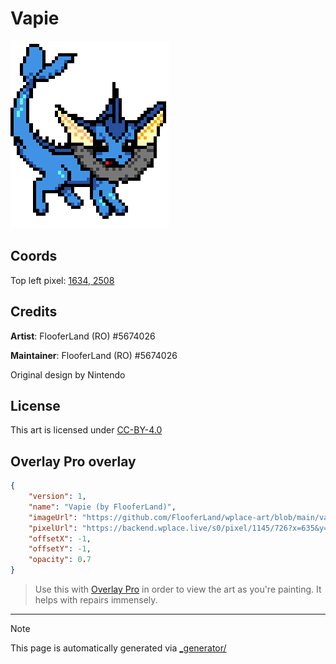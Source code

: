 # Vapie

<img src="./wplace_vapie.png" height="300px" style="image-rendering: pixelated;" />

## Coords

Top left pixel: [1634, 2508](https://wplace.live/?lat=46.25481393022208&lng=21.381064121777342&zoom=15.922665954153272)

## Credits

**Artist**: FlooferLand (RO) #5674026

**Maintainer**: FlooferLand (RO) #5674026

Original design by Nintendo

## License

This art is licensed under [CC-BY-4.0](./LICENSE.md)

## Overlay Pro overlay

```json
{
    "version": 1,
    "name": "Vapie (by FlooferLand)",
    "imageUrl": "https://github.com/FlooferLand/wplace-art/blob/main/vapie/wplace_vapie.png?raw=true",
    "pixelUrl": "https://backend.wplace.live/s0/pixel/1145/726?x=635&y=508",
    "offsetX": -1,
    "offsetY": -1,
    "opacity": 0.7
}
```

> Use this with [Overlay Pro](https://greasyfork.org/en/scripts/545041-wplace-overlay-pro) in order to view the art as you're painting. It helps with repairs immensely.

---

> [!NOTE]
> This page is automatically generated via [_generator/](../_generator)